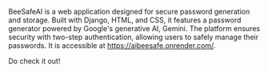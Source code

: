 BeeSafeAI is a web application designed for secure password generation and storage. Built with Django, HTML, and CSS, it features a password generator powered by Google's generative AI, Gemini. The platform ensures security with two-step authentication, allowing users to safely manage their passwords. It is accessible at https://aibeesafe.onrender.com/.

Do check it out!
